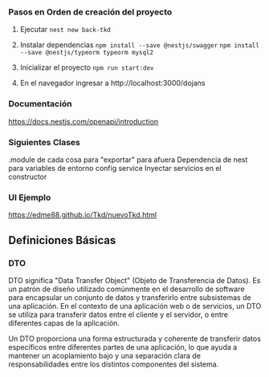 ### Pasos en Orden de creación del proyecto

1. Ejecutar
   `nest new back-tkd`

2. Instalar dependencias
   `npm install --save @nestjs/swagger`
   `npm install --save @nestjs/typeorm typeorm mysql2`

3. Inicializar el proyecto
   `npm run start:dev`

4. En el navegador ingresar a http://localhost:3000/dojans

### Documentación

https://docs.nestjs.com/openapi/introduction

### Siguientes Clases

.module de cada cosa para "exportar" para afuera
Dependencia de nest para variables de entorno
config service
Inyectar servicios en el constructor

### UI Ejemplo

https://edme88.github.io/Tkd/nuevoTkd.html

## Definiciones Básicas

###

### DTO

DTO significa "Data Transfer Object" (Objeto de Transferencia de Datos). Es un patrón de diseño utilizado comúnmente en el desarrollo de software para encapsular un conjunto de datos y transferirlo entre subsistemas de una aplicación. En el contexto de una aplicación web o de servicios, un DTO se utiliza para transferir datos entre el cliente y el servidor, o entre diferentes capas de la aplicación.

Un DTO proporciona una forma estructurada y coherente de transferir datos específicos entre diferentes partes de una aplicación, lo que ayuda a mantener un acoplamiento bajo y una separación clara de responsabilidades entre los distintos componentes del sistema.
